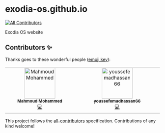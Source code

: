 # exodia-os.github.io
<!-- ALL-CONTRIBUTORS-BADGE:START - Do not remove or modify this section -->
[![All Contributors](https://img.shields.io/badge/all_contributors-2-orange.svg?style=flat-square)](#contributors-)
<!-- ALL-CONTRIBUTORS-BADGE:END -->
Exodia OS website


<!-- All Contributors -->

## Contributors ✨

Thanks goes to these wonderful people ([emoji key](https://allcontributors.org/docs/en/emoji-key)):

<!-- ALL-CONTRIBUTORS-LIST:START - Do not remove or modify this section -->
<!-- prettier-ignore-start -->
<!-- markdownlint-disable -->
<table>
  <tbody>
    <tr>
      <td align="center" valign="top" width="14.28%"><a href="http://mmsaeed509.github.io"><img src="https://avatars.githubusercontent.com/u/62524855?v=4?s=100" width="100px;" alt="Mahmoud Mohammed "/><br /><sub><b>Mahmoud Mohammed </b></sub></a><br /><a href="https://github.com/Exodia-OS/exodia-os.github.io/commits?author=mmsaeed509" title="Code">💻</a></td>
      <td align="center" valign="top" width="14.28%"><a href="https://github.com/youssefemadhassan66"><img src="https://avatars.githubusercontent.com/u/57916445?v=4?s=100" width="100px;" alt="youssefemadhassan66"/><br /><sub><b>youssefemadhassan66</b></sub></a><br /><a href="https://github.com/Exodia-OS/exodia-os.github.io/commits?author=youssefemadhassan66" title="Code">💻</a></td>
    </tr>
  </tbody>
</table>

<!-- markdownlint-restore -->
<!-- prettier-ignore-end -->

<!-- ALL-CONTRIBUTORS-LIST:END -->

This project follows the [all-contributors](https://github.com/all-contributors/all-contributors) specification. Contributions of any kind welcome!